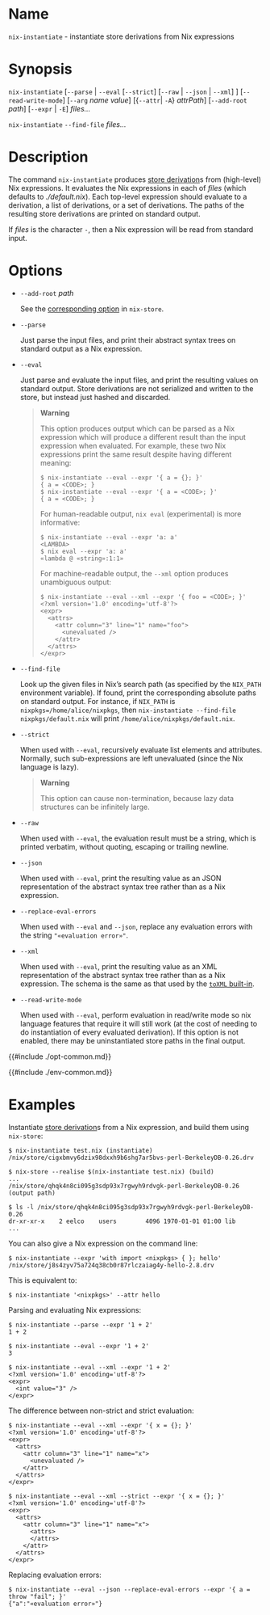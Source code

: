 # Name

`nix-instantiate` - instantiate store derivations from Nix expressions

# Synopsis

`nix-instantiate`
  [`--parse` | `--eval` [`--strict`] [`--raw` | `--json` | `--xml`] ]
  [`--read-write-mode`]
  [`--arg` *name* *value*]
  [{`--attr`| `-A`} *attrPath*]
  [`--add-root` *path*]
  [`--expr` | `-E`]
  *files…*

`nix-instantiate` `--find-file` *files…*

# Description

The command `nix-instantiate` produces [store derivation]s from (high-level) Nix expressions.
It evaluates the Nix expressions in each of *files* (which defaults to
*./default.nix*). Each top-level expression should evaluate to a
derivation, a list of derivations, or a set of derivations. The paths
of the resulting store derivations are printed on standard output.

[store derivation]: @docroot@/glossary.md#gloss-store-derivation

If *files* is the character `-`, then a Nix expression will be read from
standard input.

# Options

- `--add-root` *path*

  See the [corresponding option](nix-store.md) in `nix-store`.

- `--parse`

  Just parse the input files, and print their abstract syntax trees on
  standard output as a Nix expression.

- `--eval`

  Just parse and evaluate the input files, and print the resulting
  values on standard output.
  Store derivations are not serialized and written to the store, but instead just hashed and discarded.

  > **Warning**
  >
  > This option produces output which can be parsed as a Nix expression which
  > will produce a different result than the input expression when evaluated.
  > For example, these two Nix expressions print the same result despite
  > having different meaning:
  >
  > ```console
  > $ nix-instantiate --eval --expr '{ a = {}; }'
  > { a = <CODE>; }
  > $ nix-instantiate --eval --expr '{ a = <CODE>; }'
  > { a = <CODE>; }
  > ```
  >
  > For human-readable output, `nix eval` (experimental) is more informative:
  >
  > ```console
  > $ nix-instantiate --eval --expr 'a: a'
  > <LAMBDA>
  > $ nix eval --expr 'a: a'
  > «lambda @ «string»:1:1»
  > ```
  >
  > For machine-readable output, the `--xml` option produces unambiguous
  > output:
  >
  > ```console
  > $ nix-instantiate --eval --xml --expr '{ foo = <CODE>; }'
  > <?xml version='1.0' encoding='utf-8'?>
  > <expr>
  >   <attrs>
  >     <attr column="3" line="1" name="foo">
  >       <unevaluated />
  >     </attr>
  >   </attrs>
  > </expr>
  > ```

- `--find-file`

  Look up the given files in Nix’s search path (as specified by the
  `NIX_PATH` environment variable). If found, print the corresponding
  absolute paths on standard output. For instance, if `NIX_PATH` is
  `nixpkgs=/home/alice/nixpkgs`, then `nix-instantiate --find-file
  nixpkgs/default.nix` will print `/home/alice/nixpkgs/default.nix`.

- `--strict`

  When used with `--eval`, recursively evaluate list elements and
  attributes. Normally, such sub-expressions are left unevaluated
  (since the Nix language is lazy).

  > **Warning**
  >
  > This option can cause non-termination, because lazy data
  > structures can be infinitely large.

- `--raw`

  When used with `--eval`, the evaluation result must be a string,
  which is printed verbatim, without quoting, escaping or trailing newline.

- `--json`

  When used with `--eval`, print the resulting value as an JSON
  representation of the abstract syntax tree rather than as a Nix expression.

- `--replace-eval-errors`

  When used with `--eval` and `--json`, replace any evaluation errors with the string
  `"«evaluation error»"`.

- `--xml`

  When used with `--eval`, print the resulting value as an XML
  representation of the abstract syntax tree rather than as a Nix expression.
  The schema is the same as that used by the [`toXML`
  built-in](../language/builtins.md).

- `--read-write-mode`

  When used with `--eval`, perform evaluation in read/write mode so
  nix language features that require it will still work (at the cost
  of needing to do instantiation of every evaluated derivation). If
  this option is not enabled, there may be uninstantiated store paths
  in the final output.

{{#include ./opt-common.md}}

{{#include ./env-common.md}}

# Examples

Instantiate [store derivation]s from a Nix expression, and build them using `nix-store`:

```console
$ nix-instantiate test.nix (instantiate)
/nix/store/cigxbmvy6dzix98dxxh9b6shg7ar5bvs-perl-BerkeleyDB-0.26.drv

$ nix-store --realise $(nix-instantiate test.nix) (build)
...
/nix/store/qhqk4n8ci095g3sdp93x7rgwyh9rdvgk-perl-BerkeleyDB-0.26 (output path)

$ ls -l /nix/store/qhqk4n8ci095g3sdp93x7rgwyh9rdvgk-perl-BerkeleyDB-0.26
dr-xr-xr-x    2 eelco    users        4096 1970-01-01 01:00 lib
...
```

You can also give a Nix expression on the command line:

```console
$ nix-instantiate --expr 'with import <nixpkgs> { }; hello'
/nix/store/j8s4zyv75a724q38cb0r87rlczaiag4y-hello-2.8.drv
```

This is equivalent to:

```console
$ nix-instantiate '<nixpkgs>' --attr hello
```

Parsing and evaluating Nix expressions:

```console
$ nix-instantiate --parse --expr '1 + 2'
1 + 2
```

```console
$ nix-instantiate --eval --expr '1 + 2'
3
```

```console
$ nix-instantiate --eval --xml --expr '1 + 2'
<?xml version='1.0' encoding='utf-8'?>
<expr>
  <int value="3" />
</expr>
```

The difference between non-strict and strict evaluation:

```console
$ nix-instantiate --eval --xml --expr '{ x = {}; }'
<?xml version='1.0' encoding='utf-8'?>
<expr>
  <attrs>
    <attr column="3" line="1" name="x">
      <unevaluated />
    </attr>
  </attrs>
</expr>

$ nix-instantiate --eval --xml --strict --expr '{ x = {}; }'
<?xml version='1.0' encoding='utf-8'?>
<expr>
  <attrs>
    <attr column="3" line="1" name="x">
      <attrs>
      </attrs>
    </attr>
  </attrs>
</expr>
```

Replacing evaluation errors:

```console
$ nix-instantiate --eval --json --replace-eval-errors --expr '{ a = throw "fail"; }'
{"a":"«evaluation error»"}
```
